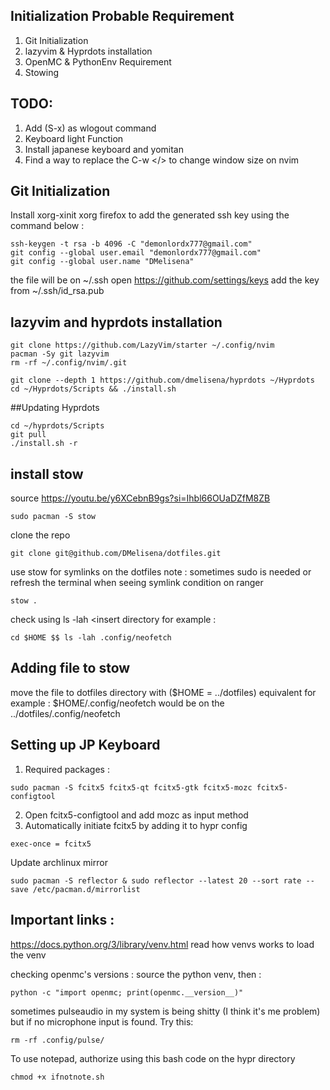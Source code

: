## Initialization Probable Requirement
  1. Git Initialization
  2. lazyvim & Hyprdots installation
  3. OpenMC & PythonEnv Requirement
  4. Stowing

## TODO:  
  1. Add (S-x) as wlogout command
  2. Keyboard light Function 
  3. Install japanese keyboard and yomitan
  4. Find a way to replace the C-w </> to change window size on nvim

## Git Initialization
Install xorg-xinit xorg firefox to add the generated ssh key 
using the command below :
```
ssh-keygen -t rsa -b 4096 -C "demonlordx777@gmail.com" 
git config --global user.email "demonlordx777@gmail.com"
git config --global user.name "DMelisena"
```
the file will be on ~/.ssh
open https://github.com/settings/keys 
add the key from ~/.ssh/id_rsa.pub

## lazyvim and hyprdots installation
```
git clone https://github.com/LazyVim/starter ~/.config/nvim
pacman -Sy git lazyvim
rm -rf ~/.config/nvim/.git

git clone --depth 1 https://github.com/dmelisena/hyprdots ~/Hyprdots
cd ~/Hyprdots/Scripts && ./install.sh
```
##Updating Hyprdots
```
cd ~/hyprdots/Scripts
git pull
./install.sh -r
```
## install stow
source https://youtu.be/y6XCebnB9gs?si=Ihbl66OUaDZfM8ZB
```
sudo pacman -S stow
```
clone the repo
```
git clone git@github.com/DMelisena/dotfiles.git
```
use stow for symlinks on the dotfiles
note : sometimes sudo is needed or refresh the terminal when seeing symlink condition on ranger
```
stow .
```
check using ls -lah <insert directory
for example :
```
cd $HOME $$ ls -lah .config/neofetch
```
## Adding file to stow
move the file to dotfiles directory with ($HOME = ../dotfiles) equivalent
for example : $HOME/.config/neofetch would be on the ../dotfiles/.config/neofetch

## Setting up JP Keyboard
1. Required packages : 
```
sudo pacman -S fcitx5 fcitx5-qt fcitx5-gtk fcitx5-mozc fcitx5-configtool
```
2. Open fcitx5-configtool and add mozc as input method
3. Automatically initiate fcitx5 by adding it to hypr config

```
exec-once = fcitx5
```

Update archlinux mirror

```
sudo pacman -S reflector & sudo reflector --latest 20 --sort rate --save /etc/pacman.d/mirrorlist
```

## Important links :
https://docs.python.org/3/library/venv.html
read how venvs works to load the venv

checking openmc's versions :
source the python venv, then :
```
python -c "import openmc; print(openmc.__version__)"
```
sometimes pulseaudio in my system is being shitty (I think it's me problem) but if no microphone input is found. Try this:
```
rm -rf .config/pulse/
```
To use notepad, authorize using this bash code on the hypr directory
```
chmod +x ifnotnote.sh 
```
